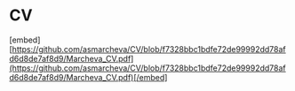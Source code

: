 # CV

[embed][https://github.com/asmarcheva/CV/blob/f7328bbc1bdfe72de99992dd78afd6d8de7af8d9/Marcheva_CV.pdf](https://github.com/asmarcheva/CV/blob/f7328bbc1bdfe72de99992dd78afd6d8de7af8d9/Marcheva_CV.pdf)[/embed]
